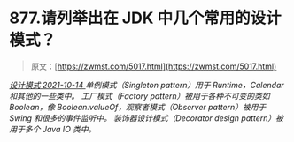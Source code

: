 <!--yml
category: 未分类
date: 0001-01-01 00:00:00
--->

# 877.请列举出在 JDK 中几个常用的设计模式？

> 原文：[https://zwmst.com/5017.html](https://zwmst.com/5017.html)

   [ *设计模式* ](https://zwmst.com/%e8%ae%be%e8%ae%a1%e6%a8%a1%e5%bc%8f)*[ <time datetime="2021-10-14T23:56:50+08:00"> 2021-10-14 </time> ](https://zwmst.com/5017.html)  单例模式（Singleton pattern）用于 Runtime，Calendar 和其他的一些类中。
工厂模式（Factory pattern）被用于各种不可变的类如 Boolean，像 Boolean.valueOf，观察者模式（Observer pattern）被用于 Swing 和很多的事件监听中。
装饰器设计模式（Decorator design pattern）被用于多个 Java IO 类中。*